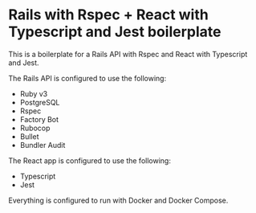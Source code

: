 # Rails with Rspec + React with Typescript and Jest boilerplate

This is a boilerplate for a Rails API with Rspec and React with Typescript and Jest.

The Rails API is configured to use the following:
- Ruby v3
- PostgreSQL
- Rspec
- Factory Bot
- Rubocop
- Bullet
- Bundler Audit

The React app is configured to use the following:
- Typescript
- Jest

Everything is configured to run with Docker and Docker Compose.
